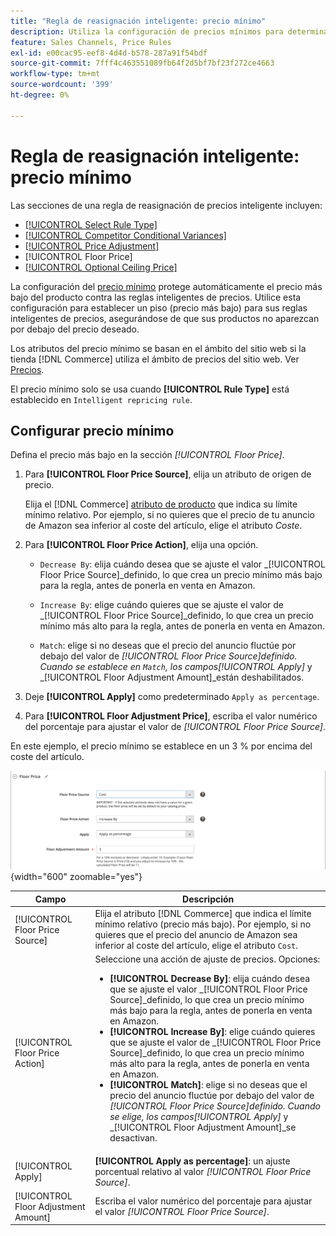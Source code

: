 ```yaml
---
title: "Regla de reasignación inteligente: precio mínimo"
description: Utiliza la configuración de precios mínimos para determinar el precio más bajo de una regla de precios inteligente para administrar tus anuncios de Amazon.
feature: Sales Channels, Price Rules
exl-id: e00cac95-eef8-4d4d-b578-287a91f54bdf
source-git-commit: 7fff4c463551089fb64f2d5bf7bf23f272ce4663
workflow-type: tm+mt
source-wordcount: '399'
ht-degree: 0%

---
```


# Regla de reasignación inteligente: precio mínimo

Las secciones de una regla de reasignación de precios inteligente incluyen:

- [[!UICONTROL Select Rule Type]](./intelligent-repricing-rules.md)
- [[!UICONTROL Competitor Conditional Variances]](./competitor-conditional-variances.md)
- [[!UICONTROL Price Adjustment]](./price-adjustment.md)
- [!UICONTROL Floor Price]
- [[!UICONTROL Optional Ceiling Price]](./optional-ceiling-price.md)

La configuración del [precio mínimo](./floor-price.md) protege automáticamente el precio más bajo del producto contra las reglas inteligentes de precios. Utilice esta configuración para establecer un piso (precio más bajo) para sus reglas inteligentes de precios, asegurándose de que sus productos no aparezcan por debajo del precio deseado.

Los atributos del precio mínimo se basan en el ámbito del sitio web si la tienda [!DNL Commerce] utiliza el ámbito de precios del sitio web. Ver [Precios](./price-scope.md).

El precio mínimo solo se usa cuando **[!UICONTROL Rule Type]** está establecido en `Intelligent repricing rule`.

## Configurar precio mínimo

Defina el precio más bajo en la sección _[!UICONTROL Floor Price]_.

1. Para **[!UICONTROL Floor Price Source]**, elija un atributo de origen de precio.

   Elija el [!DNL Commerce] [atributo de producto](https://experienceleague.adobe.com/docs/commerce-admin/catalog/product-attributes/product-attributes.html) que indica su límite mínimo relativo. Por ejemplo, si no quieres que el precio de tu anuncio de Amazon sea inferior al coste del artículo, elige el atributo *Coste*.

1. Para **[!UICONTROL Floor Price Action]**, elija una opción.

   - `Decrease By`: elija cuándo desea que se ajuste el valor _[!UICONTROL Floor Price Source]_definido, lo que crea un precio mínimo más bajo para la regla, antes de ponerla en venta en Amazon.

   - `Increase By`: elige cuándo quieres que se ajuste el valor de _[!UICONTROL Floor Price Source]_definido, lo que crea un precio mínimo más alto para la regla, antes de ponerla en venta en Amazon.

   - `Match`: elige si no deseas que el precio del anuncio fluctúe por debajo del valor de _[!UICONTROL Floor Price Source]_definido. Cuando se establece en `Match`, los campos_[!UICONTROL Apply]_ y _[!UICONTROL Floor Adjustment Amount]_están deshabilitados.

1. Deje **[!UICONTROL Apply]** como predeterminado `Apply as percentage`.

1. Para **[!UICONTROL Floor Adjustment Price]**, escriba el valor numérico del porcentaje para ajustar el valor de _[!UICONTROL Floor Price Source]_.

En este ejemplo, el precio mínimo se establece en un 3 % por encima del coste del artículo.

![Ejemplo de regla de reasignación de precios inteligente - precio mínimo](assets/ob-intelligent-pricde-rule-floor-price.png){width="600" zoomable="yes"}

| Campo | Descripción |
|--------------------------------------|---------------------------------------------------------------------------------------------------------------------------------------------------------------------------------------------------------------------------------------------------------------------------------------------------------------------------------------------------------------------------------------------------------------------------------------------------------------------------------------------------------------------------------------------------------------------------------------------------------------------------------------------------------------------------------------------------------------------------------------|
| [!UICONTROL Floor Price Source] | Elija el atributo [!DNL Commerce] que indica el límite mínimo relativo (precio más bajo). Por ejemplo, si no quieres que el precio del anuncio de Amazon sea inferior al coste del artículo, elige el atributo `Cost`. |
| [!UICONTROL Floor Price Action] | Seleccione una acción de ajuste de precios. Opciones:<ul><li>**[!UICONTROL Decrease By]**: elija cuándo desea que se ajuste el valor _[!UICONTROL Floor Price Source]_definido, lo que crea un precio mínimo más bajo para la regla, antes de ponerla en venta en Amazon.</li><li>**[!UICONTROL Increase By]**: elige cuándo quieres que se ajuste el valor de _[!UICONTROL Floor Price Source]_definido, lo que crea un precio mínimo más alto para la regla, antes de ponerla en venta en Amazon.</li><li>**[!UICONTROL Match]**: elige si no deseas que el precio del anuncio fluctúe por debajo del valor de _[!UICONTROL Floor Price Source]_definido. Cuando se elige, los campos_[!UICONTROL Apply]_ y _[!UICONTROL Floor Adjustment Amount]_se desactivan.</li></ul> |
| [!UICONTROL Apply] | **[!UICONTROL Apply as percentage]**: un ajuste porcentual relativo al valor _[!UICONTROL Floor Price Source]_. |
| [!UICONTROL Floor Adjustment Amount] | Escriba el valor numérico del porcentaje para ajustar el valor _[!UICONTROL Floor Price Source]_. |
